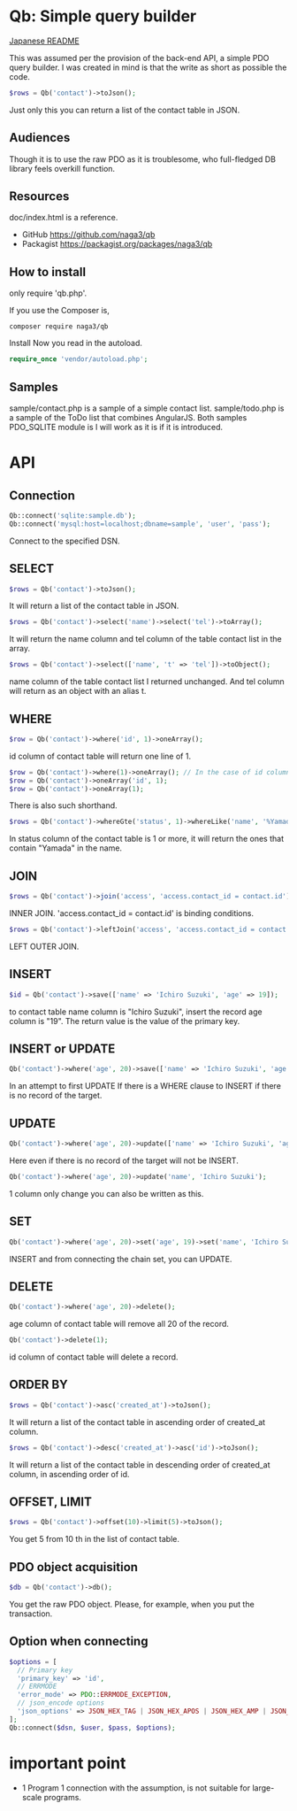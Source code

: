 # Qb: Simple query builder

[Japanese README](https://github.com/naga3/qb/blob/master/README.ja.md)

This was assumed per the provision of the back-end API, a simple PDO query builder.
I was created in mind is that the write as short as possible the code.

```php
$rows = Qb('contact')->toJson();
```

Just only this you can return a list of the contact table in JSON.

## Audiences

Though it is to use the raw PDO as it is troublesome, who full-fledged DB library feels overkill function.

## Resources

doc/index.html is a reference.

* GitHub https://github.com/naga3/qb
* Packagist https://packagist.org/packages/naga3/qb

## How to install

only require 'qb.php'.

If you use the Composer is,

```
composer require naga3/qb
```

Install Now you read in the autoload.

```php
require_once 'vendor/autoload.php';
```

## Samples

sample/contact.php is a sample of a simple contact list.
sample/todo.php is a sample of the ToDo list that combines AngularJS.
Both samples PDO_SQLITE module is I will work as it is if it is introduced.

# API

## Connection

```php
Qb::connect('sqlite:sample.db');
Qb::connect('mysql:host=localhost;dbname=sample', 'user', 'pass');
```

Connect to the specified DSN.

## SELECT

```php
$rows = Qb('contact')->toJson();
```

It will return a list of the contact table in JSON.

```php
$rows = Qb('contact')->select('name')->select('tel')->toArray();
```

It will return the name column and tel column of the table contact list in the array.

```php
$rows = Qb('contact')->select(['name', 't' => 'tel'])->toObject();
```

name column of the table contact list I returned unchanged. And tel column will return as an object with an alias t.

## WHERE

```php
$row = Qb('contact')->where('id', 1)->oneArray();
```

id column of contact table will return one line of 1.

```php
$row = Qb('contact')->where(1)->oneArray(); // In the case of id column, it can be omitted column specified
$row = Qb('contact')->oneArray('id', 1);
$row = Qb('contact')->oneArray(1);
```

There is also such shorthand.

```php
$rows = Qb('contact')->whereGte('status', 1)->whereLike('name', '%Yamada%')->toJson();
```

In status column of the contact table is 1 or more, it will return the ones that contain "Yamada" in the name.

## JOIN

```php
$rows = Qb('contact')->join('access', 'access.contact_id = contact.id')->toJson();
```

INNER JOIN. 'access.contact_id = contact.id' is binding conditions.

```php
$rows = Qb('contact')->leftJoin('access', 'access.contact_id = contact.id')->toJson();
```

LEFT OUTER JOIN.

## INSERT

```php
$id = Qb('contact')->save(['name' => 'Ichiro Suzuki', 'age' => 19]);
```

to contact table name column is "Ichiro Suzuki", insert the record age column is "19". The return value is the value of the primary key.

## INSERT or UPDATE

```php
Qb('contact')->where('age', 20)->save(['name' => 'Ichiro Suzuki', 'age' => 19]);
```

In an attempt to first UPDATE If there is a WHERE clause to INSERT if there is no record of the target.

## UPDATE

```php
Qb('contact')->where('age', 20)->update(['name' => 'Ichiro Suzuki', 'age' => 19]);
```

Here even if there is no record of the target will not be INSERT.

```php
Qb('contact')->where('age', 20)->update('name', 'Ichiro Suzuki');
```

1 column only change you can also be written as this.

## SET

```php
Qb('contact')->where('age', 20)->set('age', 19)->set('name', 'Ichiro Suzuki')->update();
```

INSERT and from connecting the chain set, you can UPDATE.

## DELETE

```php
Qb('contact')->where('age', 20)->delete();
```

age column of contact table will remove all 20 of the record.

```php
Qb('contact')->delete(1);
```

id column of contact table will delete a record.

## ORDER BY

```php
$rows = Qb('contact')->asc('created_at')->toJson();
```

It will return a list of the contact table in ascending order of created_at column.

```php
$rows = Qb('contact')->desc('created_at')->asc('id')->toJson();
```

It will return a list of the contact table in descending order of created_at column, in ascending order of id.

## OFFSET, LIMIT

```php
$rows = Qb('contact')->offset(10)->limit(5)->toJson();
```

You get 5 from 10 th in the list of contact table.

## PDO object acquisition

```php
$db = Qb('contact')->db();
```

You get the raw PDO object. Please, for example, when you put the transaction.

## Option when connecting

```php
$options = [
  // Primary key
  'primary_key' => 'id',
  // ERRMODE
  'error_mode' => PDO::ERRMODE_EXCEPTION,
  // json_encode options
  'json_options' => JSON_HEX_TAG | JSON_HEX_APOS | JSON_HEX_AMP | JSON_HEX_QUOT,
];
Qb::connect($dsn, $user, $pass, $options);
```

# important point

* 1 Program 1 connection with the assumption, is not suitable for large-scale programs.
